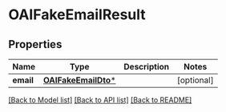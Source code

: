 # OAIFakeEmailResult

## Properties
Name | Type | Description | Notes
------------ | ------------- | ------------- | -------------
**email** | [**OAIFakeEmailDto***](OAIFakeEmailDto) |  | [optional] 

[[Back to Model list]](../README#documentation-for-models) [[Back to API list]](../README#documentation-for-api-endpoints) [[Back to README]](../README)



